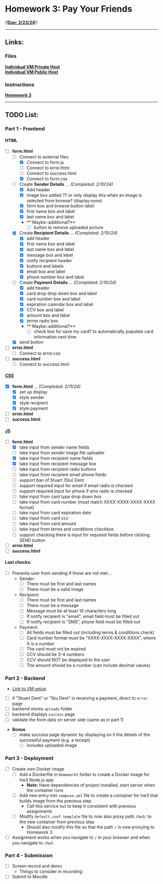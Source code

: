 # Homework 3: Pay Your Friends
‼️<ins><strong>Due: 2/23/24</strong></ins>‼️

---------------------------------

## Links:
### Files
**[Individual VM Private Host](http://csc342-152-host.csc.ncsu.edu/)**<br>
**[Individual VM Public Host](http://csc342-152-host.csc.ncsu.edu/)**<br>
### Instructions
**[Homework 3](https://github.ncsu.edu/engr-csc342/2024Spring-Course/blob/main/Homework/Homework3.md)**

---------------------------------
## TODO List:

### Part 1 - Frontend
#### HTML
- [ ] **form.html**
    - [ ] Connect to external files
        - [x] Connect to form.js
        - [ ] Connect to error.html
        - [ ] Connect to success.html
        - [x] Connect to form.css
    - [ ] Create **Sender Details** ... _(Completed: 2/10/24)_
        - [x] Add header
        - [x] Image box added ?? or only display this when an image is selected from browse? (display:none)
        - [x] form box and browse button label
        - [x] first name box and label
        - [x] last name box and label
        - ** Maybe::additional?**
            - [ ] button to remove uploaded picture
    - [x] Create **Recipient Details** ... _(Completed: 2/10/24)_
        - [x] add header
        - [x] first name box and label
        - [x] last name box and label
        - [x] message box and lebel
        - [x] notify recipient header
        - [x] buttons and labels
        - [x] email box and label
        - [x] phone number box and label
    - [ ] Create **Payment Details** ... _(Completed: 2/10/24)_
        - [x] add header
        - [x] card drop drop down box and label
        - [x] card number box and label
        - [x] expiration calendar box and label
        - [x] CCV box and label
        - [x] amount box and label
        - [x] terms radio box
        - ** Maybe::additional?**
            - [ ] check box for save my card? to automatically populate card information next time
    - [x] send button
- [ ] **error.html**
    - [ ] Connect to error.css
- [ ] **success.html**
    - [ ] Connect to success.html

#### <ins>CSS</ins>
- [x] **form.html** ... _(Completed: 2/11/24)_
    - [x] set up display
    - [x] style sender
    - [x] style recipient
    - [x] style payment
- [ ] **error.html**
- [ ] **success.html**

#### <ins>JS</ins>
- [ ] **form.html**
    - [x] take input from sender name fields
    - [ ] take input from sender image file uploader
    - [x] take input from recipient name fields
    - [x] take input from recipient message box
    - [ ] take input from recipient radio buttons
    - [ ] take input from recipient email phone fields
    - [ ] support ban of Stuart (Stu) Dent
    - [ ] support required input for email if email radio is checked
    - [ ] support required input for phone if sms radio is checked
    - [ ] take input from card type drop down box
    - [ ] take input from card number (must match XXXX-XXXX-XXXX-XXXX format)
    - [ ] take input from card expiration date
    - [ ] take input from card ccv
    - [ ] take input from card amount
    - [ ] take input from terms and conditions checkbox
    - [ ] support checking there is input for required fields before clicking SEND button
- [ ] **error.html**
- [ ] **success.html**

#### Last checks:
- [ ] Prevents user from sending if these are not met...
    - Sender:
        - [ ] There must be first and last names
        - [ ] There must be a valid image
    - Recipient: 
        - [ ] There must be first and last names
        - [ ] There must be a message
        - [ ] Message must be at least 10 characters long
        - [ ] If notify recipient is "email", email field must be filled out
        - [ ] If notify recipient is "SMS", phone field must be filled out
    - Payment:
        - [ ] All fields must be filled out (including terms & conditions check)
        - [ ] Card number format must be "XXXX-XXXX-XXXX-XXXX", where X is a number
        - [ ] The card must not be expired
        - [ ] CCV should be 3-4 numbers
        - [ ] CCV should NOT be displayed to the user
        - [ ] The amount should be a number (can include decimal values)
### Part 2 - Backend
- [Link to VM setup](https://github.ncsu.edu/engr-csc342/2024Spring-Course/blob/main/HowTo/VM.md)
- [ ] if "Stuart Dent" or "Stu Dent" is receiving a payment, direct to ``error`` page
- [ ] backend stores ``uploads`` folder 
- [ ] backend displays ``success`` page
- [ ] validate the form data on server side (same as in part 1)
- **Bonus**
    - [ ] make success page dynamic by displaying on it the details of the successful payment (e.g. a receipt)
        - [ ] includes uploaded image
### Part 3 - Deployment
- [ ] Create own Docker image
    - [ ] Add a Dockerfile in ``Homework3`` folder to create a Docker image for hw3 Node.js app
        - **Note:** Have dependencies of project installed, start server when the container runs
    - [ ] Add new entry into ``compose.yml`` file to create a container for hw3 that builds image from the previous step
        - Call this service ``hw3`` to keep it consistent with previous assignments
    - [ ] Modify ``default.conf.template`` file to now also proxy path ``/hw3/`` to the new container from previous step
        - Should also modify this file so that the path ``/`` is now proxying to Homework 3
- [ ] Assignment works when you navigate to ``/`` in your browser and when you navigate to ``/hw3``
### Part 4 - Submission
- [ ] Screen record and demo
    - Things to consider in recording:
- [ ] Submit to Moodle
